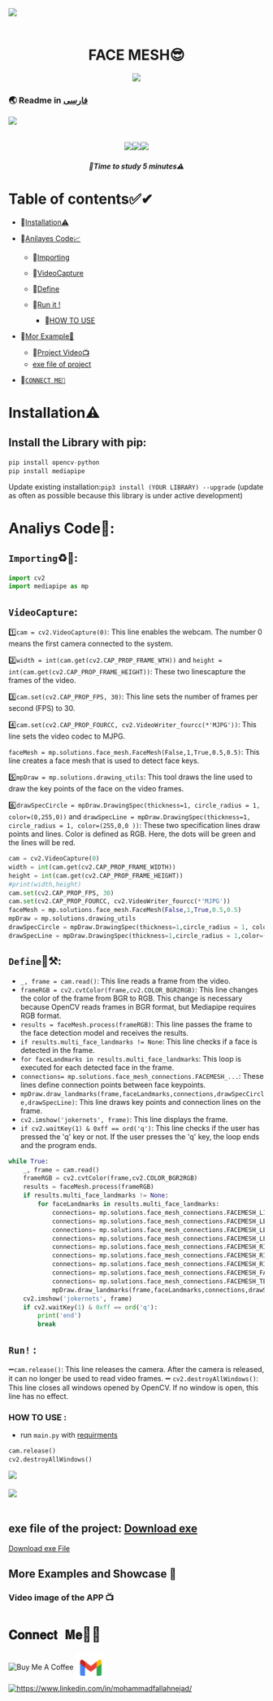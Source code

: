 <img src="https://user-images.githubusercontent.com/73097560/115834477-dbab4500-a447-11eb-908a-139a6edaec5c.gif"><br><br>
<h1 align="center">FACE MESH😎</h1>

<p align="center">
<img src="https://github.com/jokernets/facemesh/blob/main/images.jpeg">
</p>


### 🌏 Readme in [فارسی](https://github.com/jokernets/facemesh/blob/main/Fa.md)


<img src="https://user-images.githubusercontent.com/73097560/115834477-dbab4500-a447-11eb-908a-139a6edaec5c.gif"><br><br>
<p align="center">
<img src="https://img.shields.io/badge/language-python-blue?style"/><img src="https://img.shields.io/github/stars/jokernets/audiotoplot"/><img src="https://img.shields.io/github/forks/jokernets/audiotoplot"/>
</p>

   


<h5 align="center">🛑Time to study 5 minutes⚠</h5>

Table of contents✅✔
=================

<!--ts-->
* 🔸[Installation⚠](#installation)

* 🔸[Anilayes Code📈](#analiys-code-)
     * 🥇[Importing](#importing)
     * 🥇[VideoCapture](#set-variable)
     * 🥇[Define](#audio-input)
     * 🥇[Run it !](#set-plot)

       * 🤍[HOW TO USE](#how-to-use-) 
  
* 🔸[Mor Example💯](#more-examples-and-showcase-)
     * 🥇[Project Video📺](#video-image-of-the-app-)
     * [exe file of project]()

* 🎁[`CONNECT ME🎃`](#connect-me)
<!--te-->

# Installation⚠

## Install the Library with pip:

```python
pip install opencv-python
pip install mediapipe
```
Update existing installation:`pip3 install (YOUR LIBRARY) --upgrade`
(update as often as possible because this library is under active development)

# Analiys Code🎃:

## `Importing`♻🔰:

```python
import cv2
import mediapipe as mp
```
## `VideoCapture`:
1️⃣`cam = cv2.VideoCapture(0)`: This line enables the webcam. The number 0 means the first camera connected to the system.

2️⃣`width = int(cam.get(cv2.CAP_PROP_FRAME_WTH))` and `height = int(cam.get(cv2.CAP_PROP_FRAME_HEIGHT))`: These two linescapture the frames of the video.

3️⃣`cam.set(cv2.CAP_PROP_FPS, 30)`: This line sets the number of frames per second (FPS) to 30.

4️⃣`cam.set(cv2.CAP_PROP_FOURCC, cv2.VideoWriter_fourcc(*'MJPG'))`: This line sets the video codec to MJPG.

`faceMesh = mp.solutions.face_mesh.FaceMesh(False,1,True,0.5,0.5)`: This line creates a face mesh that is used to detect face keys.

5️⃣`mpDraw = mp.solutions.drawing_utils`: This tool draws the line used to draw the key points of the face on the video frames.

6️⃣`drawSpecCircle = mpDraw.DrawingSpec(thickness=1, circle_radius = 1, color=(0,255,0))` and `drawSpecLine = mpDraw.DrawingSpec(thickness=1, circle_radius = 1, color=(255,0,0 ))`: These two specification lines draw points and lines. Color is defined as RGB. Here, the dots will be green and the lines will be red.
```python
cam = cv2.VideoCapture(0)
width = int(cam.get(cv2.CAP_PROP_FRAME_WIDTH))
height = int(cam.get(cv2.CAP_PROP_FRAME_HEIGHT))
#print(width,height)
cam.set(cv2.CAP_PROP_FPS, 30)
cam.set(cv2.CAP_PROP_FOURCC, cv2.VideoWriter_fourcc(*'MJPG'))
faceMesh = mp.solutions.face_mesh.FaceMesh(False,1,True,0.5,0.5)
mpDraw = mp.solutions.drawing_utils
drawSpecCircle = mpDraw.DrawingSpec(thickness=1,circle_radius = 1, color=(0,255,0))
drawSpecLine = mpDraw.DrawingSpec(thickness=1,circle_radius = 1,color=(255,0,0))
```
## `Define`🔧⚒️:
- `_, frame = cam.read()`: This line reads a frame from the video.
- `frameRGB = cv2.cvtColor(frame,cv2.COLOR_BGR2RGB)`: This line changes the color of the frame from BGR to RGB. This change is necessary because OpenCV reads frames in BGR format, but Mediapipe requires RGB format.
- `results = faceMesh.process(frameRGB)`: This line passes the frame to the face detection model and receives the results.
- `if results.multi_face_landmarks != None`: This line checks if a face is detected in the frame.
- `for faceLandmarks in results.multi_face_landmarks`: This loop is executed for each detected face in the frame.
- `connections= mp.solutions.face_mesh_connections.FACEMESH_...`: These lines define connection points between face keypoints.
- `mpDraw.draw_landmarks(frame,faceLandmarks,connections,drawSpecCircle,drawSpecLine)`: This line draws key points and connection lines on the frame.
- `cv2.imshow('jokernets', frame)`: This line displays the frame.
- `if cv2.waitKey(1) & 0xff == ord('q')`: This line checks if the user has pressed the 'q' key or not. If the user presses the 'q' key, the loop ends and the program ends.
```python
while True:
    _, frame = cam.read()
    frameRGB = cv2.cvtColor(frame,cv2.COLOR_BGR2RGB)
    results = faceMesh.process(frameRGB)
    if results.multi_face_landmarks != None:
        for faceLandmarks in results.multi_face_landmarks:
            connections= mp.solutions.face_mesh_connections.FACEMESH_LIPS
            connections= mp.solutions.face_mesh_connections.FACEMESH_LEFT_EYE
            connections= mp.solutions.face_mesh_connections.FACEMESH_LEFT_IRIS
            connections= mp.solutions.face_mesh_connections.FACEMESH_LEFT_EYEBROW
            connections= mp.solutions.face_mesh_connections.FACEMESH_RIGHT_EYE
            connections= mp.solutions.face_mesh_connections.FACEMESH_RIGHT_IRIS
            connections= mp.solutions.face_mesh_connections.FACEMESH_RIGHT_EYEBROW
            connections= mp.solutions.face_mesh_connections.FACEMESH_FACE_OVAL
            connections= mp.solutions.face_mesh_connections.FACEMESH_TESSELATION
            mpDraw.draw_landmarks(frame,faceLandmarks,connections,drawSpecCircle,drawSpecLine)
    cv2.imshow('jokernets', frame)
    if cv2.waitKey(1) & 0xff == ord('q'):
        print('end')
        break
```
## `Run!` :  
➖`cam.release()`: This line releases the camera. After the camera is released, it can no longer be used to read video frames.
➖ `cv2.destroyAllWindows()`: This line closes all windows opened by OpenCV. If no window is open, this line has no effect.
### HOW TO USE :
- run `main.py` with [requirments](https://github.com/jokernets/facemesh/blob/main/requirments.md)

```python
cam.release()
cv2.destroyAllWindows()
```
<img src="https://user-images.githubusercontent.com/73097560/115834477-dbab4500-a447-11eb-908a-139a6edaec5c.gif"><br><br><img src="https://user-images.githubusercontent.com/73097560/115834477-dbab4500-a447-11eb-908a-139a6edaec5c.gif"><br><br>

## exe file of the project:     [Download exe]()
[Download exe File]()


## More Examples and Showcase 👑

### Video image of the APP 📺


# `𝐂𝐨𝐧𝐧𝐞𝐜𝐭 𝐌𝐞`🎈🎃

<a herf="https://www.buymeacoffee.com/jokernets"><img src="https://cdn.buymeacoffee.com/buttons/v2/arial-yellow.png" alt="Buy Me A Coffee" width="180px">
<a href="mailto:joker.until33@gmail.com"><img align="center" width="60px" src="https://github.com/edent/SuperTinyIcons/raw/master/images/svg/gmail.svg" style="max-width: 100%;"></a><a href="https://www.linkedin.com/" target="blank"><img align="center" src="https://raw.githubusercontent.com/rahuldkjain/github-profile-readme-generator/master/src/images/icons/Social/linked-in-alt.svg" alt="https://www.linkedin.com/in/mohammadfallahnejad/" height="40" width="60" /></a>

